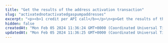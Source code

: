 ```yaml
---
title: "Get the results of the address activation transaction"
slug: "activatednotactivatedgaspumpaddresses"
excerpt: "<p><b>1 credit per API call</b></p>\n<p>Get the results of the activation transaction after <a href=\"#operation/ActivateGasPumpAddresses\">activating gas pump addresses</a>.</p>\n<p>If the activation transaction got recorded into a block, the API returns two arrays:</p>\n<ul>\n<li><code>valid</code>, with the activated gas pump addresses</li>\n<li><code>invalid</code>, with the gas pump addresses that for some reason did not get activated together with the reason why</li>\n</ul>\n<p>If the transaction is still being processed, the API returns an error message. In this case, repeat the call later.</p>\n<p>This API is supported for the following blockchains:</p>\n<ul>\n<li>BNB Smart Chain</li>\n<li>Celo</li>\n<li>Ethereum</li>\n<li>Harmony</li>\n<li>Klaytn</li>\n<li>Polygon</li>\n<li>TRON</li>\n</ul>"
hidden: false
createdAt: "Mon Feb 05 2024 11:36:24 GMT+0000 (Coordinated Universal Time)"
updatedAt: "Mon Feb 05 2024 11:36:25 GMT+0000 (Coordinated Universal Time)"
---
```

